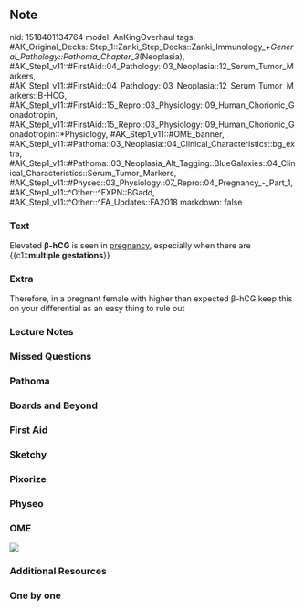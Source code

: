 ## Note
nid: 1518401134764
model: AnKingOverhaul
tags: #AK_Original_Decks::Step_1::Zanki_Step_Decks::Zanki_Immunology_+_General_Pathology::Pathoma_Chapter_3_(Neoplasia), #AK_Step1_v11::#FirstAid::04_Pathology::03_Neoplasia::12_Serum_Tumor_Markers, #AK_Step1_v11::#FirstAid::04_Pathology::03_Neoplasia::12_Serum_Tumor_Markers::B-HCG, #AK_Step1_v11::#FirstAid::15_Repro::03_Physiology::09_Human_Chorionic_Gonadotropin, #AK_Step1_v11::#FirstAid::15_Repro::03_Physiology::09_Human_Chorionic_Gonadotropin::*Physiology, #AK_Step1_v11::#OME_banner, #AK_Step1_v11::#Pathoma::03_Neoplasia::04_Clinical_Characteristics::bg_extra, #AK_Step1_v11::#Pathoma::03_Neoplasia_Alt_Tagging::BlueGalaxies::04_Clinical_Characteristics::Serum_Tumor_Markers, #AK_Step1_v11::#Physeo::03_Physiology::07_Repro::04_Pregnancy_-_Part_1, #AK_Step1_v11::^Other::^EXPN::BGadd, #AK_Step1_v11::^Other::^FA_Updates::FA2018
markdown: false

### Text
Elevated <b>β-hCG</b> is seen in <u>pregnancy</u>, especially when
there are {{c1::<b>multiple gestations</b>}}

### Extra
Therefore, in a pregnant female with higher than expected β-hCG keep this on your differential as an easy thing to rule out

### Lecture Notes


### Missed Questions


### Pathoma


### Boards and Beyond


### First Aid


### Sketchy


### Pixorize


### Physeo


### OME
<div class="ome-widget">
  <a href="https://onlinemeded.org?ref=anki"><img src=
  "_OME_AnkiFlashcards_General_3.png"></a>
</div>

### Additional Resources


### One by one

